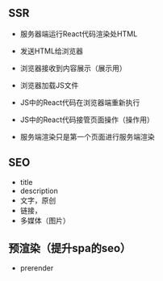 ## SSR
- 服务器端运行React代码渲染处HTML
- 发送HTML给浏览器
- 浏览器接收到内容展示（展示用）
- 浏览器加载JS文件
- JS中的React代码在浏览器端重新执行
- JS中的React代码接管页面操作（操作用）

- 服务端渲染只是第一个页面进行服务端渲染

## SEO
- title
- description
- 文字，原创
- 链接，
- 多媒体（图片）

## 预渲染（提升spa的seo）
- prerender